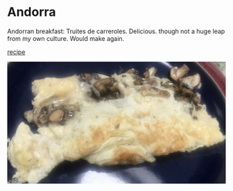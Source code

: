 # Andorra

Andorran breakfast: Truites de carreroles. Delicious. though not a huge leap from my own culture. Would make again.

[recipe](https://197dishes.wordpress.com/2016/07/01/14-part-1-andorran-truites-de-carreroles)

![mushroom omelet](images/andorra.jpeg)